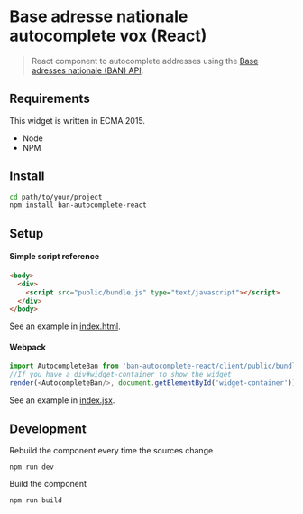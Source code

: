 Base adresse nationale autocomplete vox (React)
======================

 > React component to autocomplete addresses using the [Base adresses nationale (BAN)  API](http://adresse.data.gouv.fr/api/).


Requirements
------------

This widget is written in ECMA 2015.

* Node
* NPM

Install
-------

```bash
cd path/to/your/project
npm install ban-autocomplete-react
```

Setup
-----

#### Simple script reference

```html
<body>
  <div>
    <script src="public/bundle.js" type="text/javascript"></script>
  </div>
</body>
```

See an example in [index.html](src/client/index.html).


#### Webpack

```js
import AutocompleteBan from 'ban-autocomplete-react/client/public/bundle.js';
//If you have a div#widget-container to show the widget
render(<AutocompleteBan/>, document.getElementById('widget-container'));
```

See an example in [index.jsx](src/client/app/index.jsx).

Development
-----------

Rebuild the component every time the sources change

```
npm run dev
```

Build the component

```
npm run build
```
